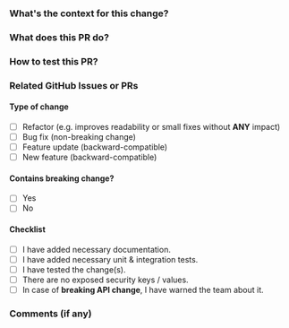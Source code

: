 ### What's the context for this change?
<!-- A brief description of the feature or bug. -->

### What does this PR do?
<!-- A brief explanation of the fix or change. -->

### How to test this PR?
<!-- List of steps to test the changes and/or tests to run. -->

### Related GitHub Issues or PRs
<!-- https://help.github.com/articles/autolinked-references-and-urls/#issues-and-pull-requests -->

#### Type of change
- [ ] Refactor (e.g. improves readability or small fixes without **ANY** impact)
- [ ] Bug fix (non-breaking change)
- [ ] Feature update (backward-compatible)
- [ ] New feature (backward-compatible)

#### Contains breaking change?
- [ ] Yes
- [ ] No

#### Checklist
- [ ] I have added necessary documentation.
- [ ] I have added necessary unit & integration tests.
- [ ] I have tested the change(s).
- [ ] There are no exposed security keys / values.
- [ ] In case of **breaking API change**, I have warned the team about it.

### Comments (if any)
